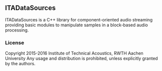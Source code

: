 ## ITADataSources

ITADataSources is a C++ library for component-oriented audio streaming providing basic modules to manipulate samples in a block-based audio processing.

### License

Copyright 2015-2016 Institute of Technical Acoustics, RWTH Aachen University
Any usage and distribution is prohibited, unless explicitly granted by the authors.